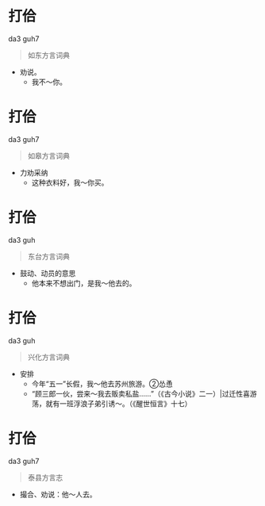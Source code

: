 # 打佮
da3 guh7
> 如东方言词典
- 劝说。
  - 我不～你。

# 打佮
da3 guh7
> 如皋方言词典
- 力劝采纳
  - 这种衣料好，我～你买。

# 打佮
da3 guh
> 东台方言词典
- 鼓动、动员的意思
  - 他本来不想出门，是我～他去的。

# 打佮
da3 guh
> 兴化方言词典
- 安排
  - 今年“五一”长假，我～他去苏州旅游。②怂恿
  - “顾三郎一伙，尝来～我去贩卖私盐……”（《古今小说》二一）|过迁性喜游荡，就有一班浮浪子弟引诱～。（《醒世恒言》十七）

# 打佮
da3 guh7
> 泰县方言志
- 撮合、劝说：他～人去。
